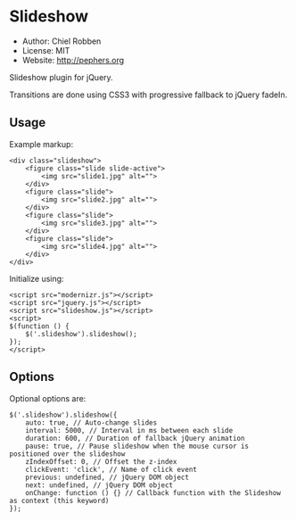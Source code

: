 Slideshow
=========
* Author: Chiel Robben
* License: MIT
* Website: http://pephers.org

Slideshow plugin for jQuery.

Transitions are done using CSS3 with progressive fallback to jQuery fadeIn.

Usage
-----
Example markup:

    <div class="slideshow">
        <figure class="slide slide-active">
            <img src="slide1.jpg" alt="">
        </div>
        <figure class="slide">
            <img src="slide2.jpg" alt="">
        </div>
        <figure class="slide">
            <img src="slide3.jpg" alt="">
        </div>
        <figure class="slide">
            <img src="slide4.jpg" alt="">
        </div>
    </div>

Initialize using:

    <script src="modernizr.js"></script>
    <script src="jquery.js"></script>
    <script src="slideshow.js"></script>
    <script>
    $(function () {
        $('.slideshow').slideshow();
    });
    </script>

Options
-------
Optional options are:

    $('.slideshow').slideshow({
        auto: true, // Auto-change slides
        interval: 5000, // Interval in ms between each slide
        duration: 600, // Duration of fallback jQuery animation
        pause: true, // Pause slideshow when the mouse cursor is positioned over the slideshow
        zIndexOffset: 0, // Offset the z-index
        clickEvent: 'click', // Name of click event
        previous: undefined, // jQuery DOM object
        next: undefined, // jQuery DOM object
        onChange: function () {} // Callback function with the Slideshow as context (this keyword)
    });
